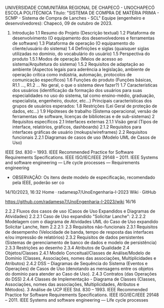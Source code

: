 UNIVERSIDADE COMUNITÁRIA REGIONAL DE CHAPECÓ - UNOCHAPECÓ
ESCOLA POLITÉCNICA
Título: "SISTEMA DE COMPRA DE MATÉRIA PRIMA - SCMP - Sistema de Compra de Lanches - SCL"
Equipe (engenheiro e desenvolvedores):
Chapecó, 09 de outubro de 2023.
1. Introdução
1.1 Resumo do Projeto (Descrição textual)
1.2 Plataforma de desenvolvimento (O equipamento dos desenvolvedores e ferramentas de
software)
1.3 Plataforma de operação (O equipamento do cliente/usuário do sistema)
1.4 Definições e siglas (quaisquer siglas utilizadas no domínio, do vocabulário do usuário)
1.5 Perspectiva do produto
1.5.1 Modos de operação (Meios de acesso ao sistema/Arquitetura do sistema)
1.5.2 Requisitos de adaptação ao ambiente (Aspectos legais para aderência a legislação,
ambiente de operação crítica como indústria, automação, protocolos de comunicação
específicos)
1.6 Funções do produto (Funções básicas, R1.1 ..., R1.2 ... No geral, o que o sistema deve fazer?)
1.7 Características dos usuários (identificação da formação dos usuários para suas especialidades
no uso do sistema, tal como ensino-médio, graduação, especialista, engenheiro, doutor, etc...)
Principais características dos grupos de usuários esperados:
1.8 Restrições (Lei Geral de proteção de dados, etc...)
1.9 Hipóteses de trabalho (Sistema operacional, versão de ferramentas de software, licenças de
bibliotecas e de sub-sistemas)
2 Requisitos específicos
2.1 Interfaces externas
2.1.1 Visão geral (Tipos de interface, relatórios, gráficos, dashboards)
2.1.2 Requisitos para interfaces gráficas de usuário (mokups/wireframes)
2.2 Requisitos funcionais
2.2.1 Diagramas de casos de uso (Modelo UML de Casos de Uso)

IEEE Std. 830 – 1993. IEEE Recommended Practice for Software Requirements
Specifications.
IEEE ISO/IEC/IEEE 29148 – 2011. IEEE Systems and software engineering —
Life cycle processes — Requirements engineering
- OBSERVAÇÃO: Os itens deste modelo de especificação, recomendado pela IEEE, poderão ser co

14/10/2023, 16:32 Home · radamesp7/UnoEngenharia-I-2023 Wiki · GitHub

https://github.com/radamesp7/UnoEngenharia-I-2023/wiki 16/16

2.2.2 Fluxos dos casos de uso (Casos de Uso Expandidos e Diagramas de Atividades)
2.2.2.1 Caso de Uso expandido "Solicitar Lanche":
2.2.2.2 Modelagem com o diagrama de Atividades UML do Caso de Uso expandido Solicitar
Lanche, Item 2.2.2.1:
2.3 Requisitos não-funcionais
2.3.1 Requisitos de desempenho (Velocidade de banda, tempo de resposta das interfaces e/ou
impressão de relatórios)
2.3.2 Requisitos de dados persistentes (Sistemas de gerenciamento de banco de dados e
modelo de persistência)
2.3.3 Restrições ao desenho
2.3.4 Atributos de Qualidade
2.4 Objetos/Classes
2.4.1 Modelo Conceitual/Classes de Análise/Modelo de Domínio (Classes, Associações, nomes
das associações, Multiplicidades e Atributos)
2.4.2 DSS – Diagramas de Sequência do Sistema (Eventos e Operações) de Casos de Uso
(denotando as mensagens entre os objetos do domínio para atender ao Caso de Uso).
2.4.3 Contratos (das Operações do DSS)
2.4.4 Classes de Implementação - Diagrama de Classes (Classes, Associações, nomes das
associações, Multiplicidades, Atributos e Métodos).
3 Análise de UCP
IEEE Std. 830 – 1993. IEEE Recommended Practice for Software Requirements Specifications.
IEEE ISO/IEC/IEEE 29148 – 2011. IEEE Systems and software engineering — Life cycle processes
